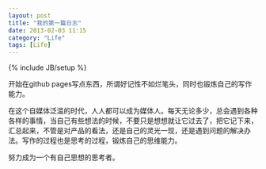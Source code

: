 ```yaml
---
layout: post
title: "我的第一篇日志"
date: 2013-02-03 11:15
category: "Life"
tags: [Life]
---
```

{% include JB/setup %}

开始在github pages写点东西，所谓好记性不如烂笔头，同时也锻炼自己的写作能力。

在这个自媒体泛滥的时代，人人都可以成为媒体人。每天无论多少，总会遇到各种各样的事情，当自己有些想法的时候，不要只是想想就让它过去了，把它记下来，汇总起来，不管是对产品的看法，还是自己的灵光一现，还是遇到问题的解决办法。写作的过程也是思考的过程，锻炼自己的思维能力。

努力成为一个有自己思想的思考者。
